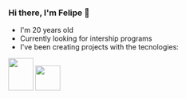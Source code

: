 ### Hi there, I'm Felipe 👋
<HTML>
  <body>
    <ul>
      <li>I'm 20 years old </li>
      <li>Currently looking for intership programs </li>
      <li>I've been creating projects with the tecnologies: </li>
    </ul>
    <img src="https://s2.glbimg.com/DyDQQTZSF1oEiO8kawMIxP72KzQ=/290x417/s.glbimg.com/jo/g1/f/original/2011/08/22/22-java-300.jpg" height="65" width="50">
    <img src="https://upload.wikimedia.org/wikipedia/commons/thumb/9/99/Unofficial_JavaScript_logo_2.svg/480px-Unofficial_JavaScript_logo_2.svg.png" height="50"        width="50">
  </body>
</HTML>

